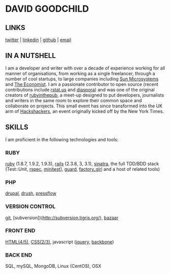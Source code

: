 # DAVID GOODCHILD

## LINKS

[twitter](http://twitter.com/buddhamagnet) |
[linkedin](http://www.linkedin.com/profile/view?id=5700685&trk=tab_pro) |
[github](http://github.com/buddhamagnet) |
[email](mailto://buddhamagnet@gmail.com)

## IN A NUTSHELL

I am a developer and writer with over a decade of experience working for all
manner of organisations, from working as a single freelancer, through a number
of cool startups, to large companies including [Sun Microsystems](http://sun.com)
and [The Economist](http://economist.com). I am a passionate contributor to
open source (recent contributions include [rstat.us](https://github.com/hotsh/rstat.us) and
[diaspora](https://github.com/diaspora/diaspora)) and was one of the original creators
of [rubyinthepub](http://www.joannageary.com/2010/05/13/ruby-in-the-pub-3/), a meet-up
designed to put developers, journalists and writers in the same room to explore their
common space and collaborate on projects. This small event has since transformed into 
the UK arm of [Hackshackers](http://meetuplondon.hackshackers.com/), an event originally
kicked off by the New York Times.

## SKILLS

I am proficient in the following technologies and tools:

### RUBY

[ruby](http://ruby-lang.org) (1.8.7, 1.9.2, 1.9.3), [rails](http://rubyonrails.org) (2.3.8, 3, 3.1), 
[sinatra](http://www.sinatrarb.com), the full TDD/BDD stack 
(Test::Unit, [rspec](http://rspec.info/), [minitest](https://github.com/seattlerb/minitest)], 
[guard](https://github.com/guard/guard), [factory_girl](https://github.com/thoughtbot/factory_girl) and a host of related tools)

### PHP

[drupal](http;//drupal.org), [drush](http://drupal.org/project/drush), [pressflow](http://pressflow.org/)

### VERSION CONTROL

[git](http://git-scm.com/), [subversion])(http://subversion.tigris.org/), [bazaar](http://bazaar.canonical.com/en/)

### FRONT END

[HTML(4/5)](http://html5.org/), [CSS(2/3)](http://www.w3.org/Style/CSS/current-work.en.html), javascript ([jquery](http://jquery.com/), [backbone](http://backbonejs.org))

### BACK END

SQL, mySQL, MongoDB, Linux (CentOS), OSX 